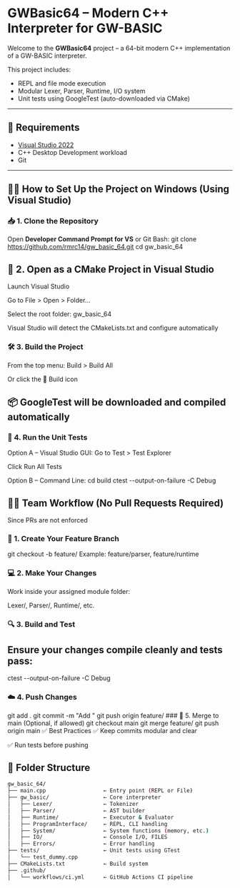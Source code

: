 # GWBasic64 – Modern C++ Interpreter for GW-BASIC

Welcome to the **GWBasic64** project – a 64-bit modern C++ implementation of a GW-BASIC interpreter.

This project includes:
- REPL and file mode execution
- Modular Lexer, Parser, Runtime, I/O system
- Unit tests using GoogleTest (auto-downloaded via CMake)

---

## 🧰 Requirements

- [Visual Studio 2022](https://visualstudio.microsoft.com/)
- C++ Desktop Development workload
- Git

---

## 🧑‍💻 How to Set Up the Project on Windows (Using Visual Studio)

### 📥 1. Clone the Repository

Open **Developer Command Prompt for VS** or Git Bash:
<prev>
git clone https://github.com/rmrc14/gw_basic_64.git
cd gw_basic_64 </prev>
## 🧭 2. Open as a CMake Project in Visual Studio
Launch Visual Studio

Go to File > Open > Folder...

Select the root folder: gw_basic_64

Visual Studio will detect the CMakeLists.txt and configure automatically

### 🛠️ 3. Build the Project
From the top menu: Build > Build All

Or click the 🔨 Build icon

## 📦 GoogleTest will be downloaded and compiled automatically

### 🧪 4. Run the Unit Tests
Option A – Visual Studio GUI:
<prev>
Go to Test > Test Explorer</prev>

Click Run All Tests

Option B – Command Line:
<prev>cd build
ctest --output-on-failure -C Debug</prev>

## 👨‍💻 Team Workflow (No Pull Requests Required)
Since PRs are not enforced 

### 🔀 1. Create Your Feature Branch
<prev>
git checkout -b feature/<your_module> </prev>
Example: feature/parser, feature/runtime

### 💻 2. Make Your Changes
Work inside your assigned module folder:

Lexer/, Parser/, Runtime/, etc.

### 🔍 3. Build and Test
## Ensure your changes compile cleanly and tests pass:

<prev>ctest --output-on-failure -C Debug</prev>
### ☁️ 4. Push Changes
<prev>
git add .
git commit -m "Add <your_feature_description>"
git push origin feature/<your_module> </prev>
### 🔀 5. Merge to main (Optional, if allowed)
<prev>
git checkout main
git merge feature/<your_module>
git push origin main</prev>
✅ Best Practices
✅ Keep commits modular and clear

✅ Run tests before pushing

## 🧩 Folder Structure

```bash
gw_basic_64/
├── main.cpp                  ← Entry point (REPL or File)
├── gw_basic/                 ← Core interpreter
│   ├── Lexer/                ← Tokenizer
│   ├── Parser/               ← AST builder
│   ├── Runtime/              ← Executor & Evaluator
│   ├── ProgramInterface/     ← REPL, CLI handling
│   ├── System/               ← System functions (memory, etc.)
│   ├── IO/                   ← Console I/O, FILES
│   ├── Errors/               ← Error handling
├── tests/                    ← Unit tests using GTest
│   └── test_dummy.cpp
├── CMakeLists.txt            ← Build system
├── .github/
│   └── workflows/ci.yml      ← GitHub Actions CI pipeline

